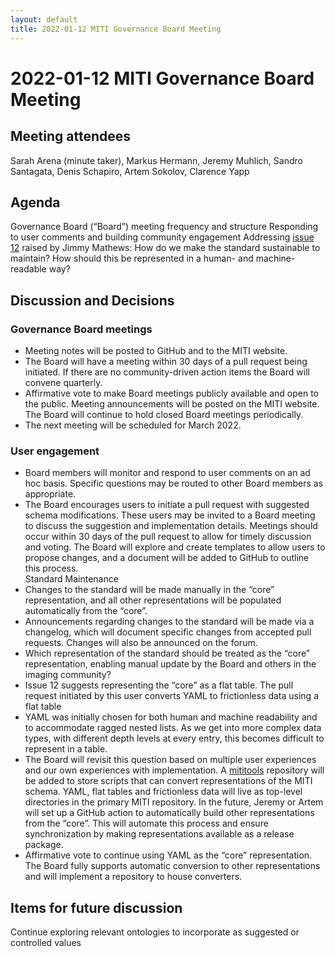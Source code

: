 ```yaml
---
layout: default
title: 2022-01-12 MITI Governance Board Meeting
---
```

# 2022-01-12 MITI Governance Board Meeting

## Meeting attendees
Sarah Arena (minute taker), Markus Hermann, Jeremy Muhlich, Sandro Santagata, Denis Schapiro, Artem Sokolov, Clarence Yapp

## Agenda
Governance Board (“Board”) meeting frequency and structure
Responding to user comments and building community engagement
Addressing [issue 12](https://github.com/miti-consortium/MITI/issues/12) raised by Jimmy Mathews: How do we make the standard sustainable to maintain? How should this be represented in a human- and machine-readable way?

## Discussion and Decisions
### Governance Board meetings
- Meeting notes will be posted to GitHub and to the MITI website.
- The Board will have a meeting within 30 days of a pull request being initiated. If there are no community-driven action items the Board will convene quarterly.
- Affirmative vote to make Board meetings publicly available and open to the public. Meeting announcements will be posted on the MITI website. The Board will continue to hold closed Board meetings periodically.
- The next meeting will be scheduled for March 2022.

### User engagement
- Board members will monitor and respond to user comments on an ad hoc basis. Specific questions may be routed to other Board members as appropriate.
- The Board encourages users to initiate a pull request with suggested schema modifications. These users may be invited to a Board meeting to discuss the suggestion and implementation details. Meetings should occur within 30 days of the pull request to allow for timely discussion and voting. The Board will explore and create templates to allow users to propose changes, and a document will be added to GitHub to outline this process.  
Standard Maintenance
- Changes to the standard will be made manually in the “core” representation, and all other representations will be populated automatically from the “core”.
- Announcements regarding changes to the standard will be made via a changelog, which will document specific changes from accepted pull requests. Changes will also be announced on the forum.
- Which representation of the standard should be treated as the “core” representation, enabling manual update by the Board and others in the imaging community?  
- Issue 12 suggests representing the “core” as a flat table. The pull request initiated by this user converts YAML to frictionless data using a flat table
- YAML was initially chosen for both human and machine readability and to accommodate ragged nested lists. As we get into more complex data types, with different depth levels at every entry, this becomes difficult to represent in a table.
- The Board will revisit this question based on multiple user experiences and our own experiences with implementation.
A [mititools](https://github.com/miti-consortium/mititools) repository will be added to store scripts that can convert representations of the MITI schema. YAML, flat tables and frictionless data will live as top-level directories in the primary MITI repository. In the future, Jeremy or Artem will set up a GitHub action to automatically build other representations from the “core”. This will automate this process and ensure synchronization by making representations available as a release package.
- Affirmative vote to continue using YAML as the “core” representation. The Board fully supports automatic conversion to other representations and will implement a repository to house converters.

## Items for future discussion
Continue exploring relevant ontologies to incorporate as suggested or controlled values
